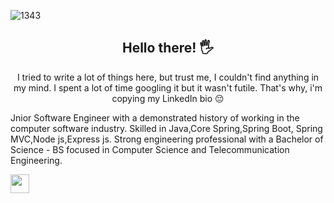   ![1343](https://user-images.githubusercontent.com/36560845/107787659-98fb2b80-6d79-11eb-925c-287671025fad.jpg)
   
   <h2 align="center">Hello there! 🖐</h2>
   <p align="center">
      I tried to write a lot of things here, but trust me, I couldn't find anything in my mind. I spent a lot of time googling it but it wasn't futile. That's why, i'm copying my LinkedIn bio 😔 
   </p>
   
   <p>
      Jnior Software Engineer with a demonstrated history of working in the computer software industry. Skilled in Java,Core Spring,Spring Boot, Spring MVC,Node js,Express js. Strong engineering professional with a Bachelor of Science - BS focused in Computer Science and Telecommunication Engineering. 
   </p>
   
  <a href="https://www.linkedin.com/in/md-moshiur-rahman-84b208165/"><img height="30" src="https://github.com/stephenajulu/stephenajulu/blob/master/images/icons/linkedin-brands.svg">
